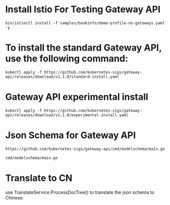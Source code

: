 # Install Istio For Testing Gateway API

```
bin/istioctl install -f samples/bookinfo/demo-profile-no-gateways.yaml -y
```
# To install the standard Gateway API, use the following command:

```
kubectl apply -f https://github.com/kubernetes-sigs/gateway-api/releases/download/v1.1.0/standard-install.yaml
```
# Gateway API experimental install

```
kubectl apply -f https://github.com/kubernetes-sigs/gateway-api/releases/download/v1.1.0/experimental-install.yaml
```

# Json Schema for Gateway API

```
https://github.com/kubernetes-sigs/gateway-api/cmd/modelschema/main.go
```
```
cmd/modelschema/main.go
```
# Translate to CN
use TranslateService.ProcessDocTree() to translate the json schema to Chinese.
